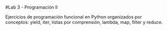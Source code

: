 #Lab 3 - Programación II

Ejercicios de programación funcional en Python organizados por conceptos: yield, iter, listas por comprensión, lambda, map, filter y reduce.
